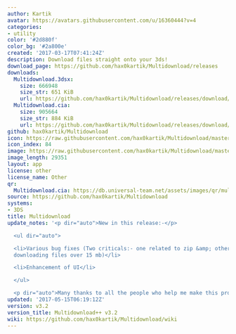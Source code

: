 ```yaml
---
author: Kartik
avatar: https://avatars.githubusercontent.com/u/16360444?v=4
categories:
- utility
color: '#2d880f'
color_bg: '#2a800e'
created: '2017-03-17T07:41:24Z'
description: Download files straight onto your 3ds!
download_page: https://github.com/hax0kartik/Multidownload/releases
downloads:
  Multidownload.3dsx:
    size: 666948
    size_str: 651 KiB
    url: https://github.com/hax0kartik/Multidownload/releases/download/v3.2/Multidownload.3dsx
  Multidownload.cia:
    size: 905664
    size_str: 884 KiB
    url: https://github.com/hax0kartik/Multidownload/releases/download/v3.2/Multidownload.cia
github: hax0kartik/Multidownload
icon: https://raw.githubusercontent.com/hax0kartik/Multidownload/master/resources/icon.png
icon_index: 84
image: https://raw.githubusercontent.com/hax0kartik/Multidownload/master/resources/banner.png
image_length: 29351
layout: app
license: other
license_name: Other
qr:
  Multidownload.cia: https://db.universal-team.net/assets/images/qr/multidownload-cia.png
source: https://github.com/hax0kartik/Multidownload
systems:
- 3DS
title: Multidownload
update_notes: '<p dir="auto">New in this release:-</p>

  <ul dir="auto">

  <li>Various bug fixes (Two criticals:- one related to zip &amp; other related to
  downloading files over 15 mb)</li>

  <li>Enhancement of UI</li>

  </ul>

  <p dir="auto">Many thanks to all the people who help me make this project better!</p>'
updated: '2017-05-15T06:19:12Z'
version: v3.2
version_title: Multidownload++ v3.2
wiki: https://github.com/hax0kartik/Multidownload/wiki
---
```

